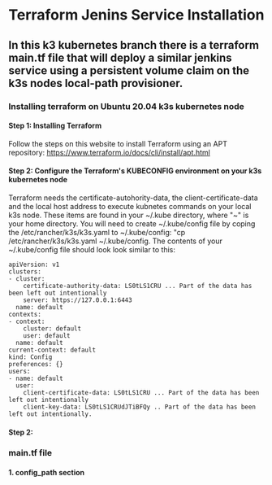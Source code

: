 # Terraform Jenins Service Installation
## In this k3 kubernetes branch there is a terraform main.tf file that will deploy a similar jenkins service using a persistent volume claim on the k3s nodes local-path provisioner.
### Installing terraform on Ubuntu 20.04 k3s kubernetes node
#### Step 1: Installing Terraform
Follow the steps on this website to install Terraform using an APT repository: https://www.terraform.io/docs/cli/install/apt.html
#### Step 2: Configure the Terraform's KUBECONFIG environment on your k3s kubernetes node
Terraform needs the certificate-autohority-data, the client-certificate-data and the local host address to execute kubnetes commands on your local k3s node. These items are found in your ~/.kube directory, where "~" is your home directory.  You will need to create ~/.kube/config file by coping the /etc/rancher/k3s/k3s.yaml to ~/.kube/config: "cp /etc/rancher/k3s/k3s.yaml ~/.kube/config.  The contents of your ~/.kube/config file should look look similar to this:
```
apiVersion: v1
clusters:
- cluster:
    certificate-authority-data: LS0tLS1CRU ... Part of the data has been left out intentionally
    server: https://127.0.0.1:6443
  name: default
contexts:
- context:
    cluster: default
    user: default
  name: default
current-context: default
kind: Config
preferences: {}
users:
- name: default
  user:
    client-certificate-data: LS0tLS1CRU ... Part of the data has been left out intentionally
    client-key-data: LS0tLS1CRUdJTiBFQy .. Part of the data has been left out intentionally.
```
#### Step 2: 
### main.tf file
#### 1. config_path section
